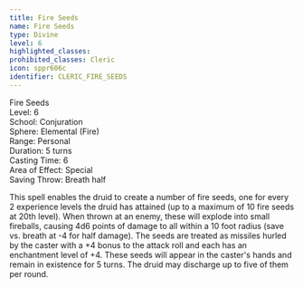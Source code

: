 ```yaml
---
title: Fire Seeds
name: Fire Seeds
type: Divine
level: 6
highlighted_classes: 
prohibited_classes: Cleric
icon: sppr606c
identifier: CLERIC_FIRE_SEEDS
---
```

Fire Seeds  
Level: 6  
School: Conjuration  
Sphere: Elemental (Fire)  
Range: Personal  
Duration: 5 turns  
Casting Time: 6  
Area of Effect: Special  
Saving Throw: Breath half  
  
This spell enables the druid to create a number of fire seeds, one for every 2 experience levels the druid has attained (up to a maximum of 10 fire seeds at 20th level). When thrown at an enemy, these will explode into small fireballs, causing 4d6 points of damage to all within a 10 foot radius (save vs. breath at -4 for half damage). The seeds are treated as missiles hurled by the caster with a +4 bonus to the attack roll and each has an enchantment level of +4. These seeds will appear in the caster's hands and remain in existence for 5 turns. The druid may discharge up to five of them per round.  
